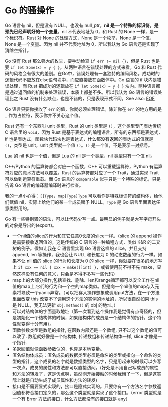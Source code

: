# Go 的骚操作

Go 语言有 nil，但是没有 NULL，也没有 null_ptr。**nil 是一个特殊的标识符，是预先已经声明好的一个变量**。nil 不代表地址为 0，和 Rust 的 None 一样，是一个标识符。Rust 对 None 的处理方式，None 是一个枚举，None 是一个值，None 是一个变量。因为 nil 并不代表地址为 0，所以我认为 Go 语言还是实现了消除空指针。

Go 没有 Rust 那么强大的枚举，要手动检查 `if err != nil {}`，但是 Rust 也是要 `if let Some(x) = y { }`。从两种语言在错误处理的方式来看，Go 和 Rust 代码的风格会有很大的差别。在Go中，错误处理有一套独特的编码风格。成功时的逻辑代码不应放在else语句块中，而应直接放在函数体中。Go 语言的 if 块内是错误处理，而 Rust 把成功的逻辑放在 `if let Some(x) = y { }` 块内。两种语言都是通过返回值的机制来处理错误，本质上都差不多。所以我认为 Go 语言的错误处理比之 Rust 没有什么缺点，也是不错的，只是表现形式不同。See also: [EOF](../ch5/README.md)

Go 语言只要你接收了 `err` 的值，你就必须处理错误。除非你在 `err` 的地方用的是 `_` 作为占位符，表示你并不关心这个值。

Rust 还有一个东西叫 unit 类型，Rust 的 unit 类型是 `()`，这个类型专门表达传统 C 语言里的 `void`，因为 Rust 是基于表达式的编程语言，所有的东西都是表达式，if 也是表达式，函数块代码块也是表达式，什么都没有返回的表达式的值就是 `()`，类型是 unit，unit 类型就一个值 `()`。`()` 是一个值，不是表示一对括号。

Lua 的 nil 也是一个值，但是 Lua 的 nil 是一个类型，nil 类型只有一个值 nil。

C++/Python 的运算符都会对应一个函数，C++ 可以重载运算符，Python 有运算符对应的魔术方法可以覆盖。Rust 的运算符都对应了一个 Trait，通过实现 Trait 可以做到运算符重载。而 Go 语言的 `comparable` 似乎只是一个特殊的标记，只是告诉 Go 语言的编译器编译时进行检查。

我的一点小心得：`[]Type`，`map[Type]Type` 可以看作是特殊标识符的结构体，给他们赋值 nil，实际上给他们的某一个成员赋予 NULL。`Type` 是 Go 语言里面表达任意类型用的。

Go 有一些特别骚的语法，可以让代码少写一点。最明显的例子就是大写字母开头的对象是导出的(export)。

- 一个nil值的slice的行为和其它任意0长度的slice一样。（slice 的 append 操作是需要接收返回值的，这是传统的 C 语言的一种编程方式，类似 K&R 的二叉树的例子。假如让我在 C 语言里实现 Go 语言这样的 slice，并且支持 append, len 等操作，我也会让 NULL 和长度为 0 的动态数组的行为一样。如果不让 nil 值的 slice 的行为和长度为 0 的 slice 一样，你就要在很多的地方写上 `if xxx == nil { xxx = make([]int) }`，或者使用前不得不先 make，显然这样没有任何的意义，只会是不得不多写一些代码）
- map上的大部分操作,包括查找、删除、len和range循环都可以安全工作在nil值的map上,它们的行为和一个空的map类似。但是向一个nil值的map存入元素将导致一个panic异常。（可以把存入操作想象成调用put方法，在一个方法里面改变 this 改变不了调用这个方法的实例的地址的，所以很自然如果 this 是 NULL，我无法更新 `obj.method()` 的 obj 的地址。）
- 可以对结构体的字面量取地址（第一次看到这个操作我是觉得有点奇怪的，但是初始化一个结构体的时候，如果结构体的成员是一个结构体的指针，这个特性就变得十分有用）。
- 函数参数类型是数组的指针, 在函数内部还是一个数组, 只不过这个数组的值可以改了. 数组就好像是一个结构体, 传递数组和传递结构体一样, slice 才像是一个指针.
- 多返回值就像函数参数似的，也算是本地变量。
- 匿名结构体成员：匿名成员的数据类型必须是命名的类型或指向一个命名的类型的指针，这个成员的名字就是数据类型的名字，只是用起来的时候可以少写一次点，成员的属性和方法都可以直接访问。(好处是不用自己写成员的属性和方法的转发了，这是优点啊，虽然刚开始接触的时候我懵了一下，但是这实际上就是自动生成了成员属性和方法的转发)
- 接口是不需要显式实现的，接口是隐式实现的。只要你有一个方法名字参数返回值都符合接口定义的，那么这个类型就是实现了这个接口。（error 类型就是一个有 Error 方法的接口，什么方法都没有的接口就是 any）
